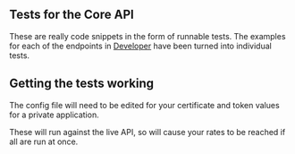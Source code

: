 ## Tests for the Core API
These are really code snippets in the form of runnable tests. The examples for each of the endpoints in [Developer](http://developer.xero.com/documentation/api/api-overview/) have been turned into individual tests.


## Getting the tests working

The config file will need to be edited for your certificate and token values for a private application.

These will run against the live API, so will cause your rates to be reached if all are run at once.
